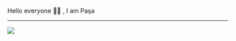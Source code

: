 Hello everyone 👋🏻 , I am Paşa

<hr width="500"/>

<div display="flex",align-items="center",justify-content="center">

![](https://github-readme-streak-stats.herokuapp.com/?user=pasaismihan&theme=dracula&hide_border=true)<br/>


</div>
